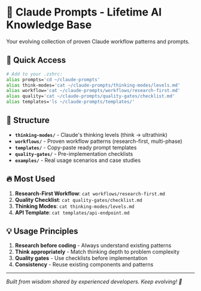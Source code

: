 # 🧠 Claude Prompts - Lifetime AI Knowledge Base

Your evolving collection of proven Claude workflow patterns and prompts.

## 🚀 Quick Access

```bash
# Add to your .zshrc:
alias prompts='cd ~/claude-prompts'
alias think-modes='cat ~/claude-prompts/thinking-modes/levels.md'
alias workflow='cat ~/claude-prompts/workflows/research-first.md'
alias quality='cat ~/claude-prompts/quality-gates/checklist.md'
alias templates='ls ~/claude-prompts/templates/'
```

## 📁 Structure

- **`thinking-modes/`** - Claude's thinking levels (think → ultrathink)
- **`workflows/`** - Proven workflow patterns (research-first, multi-phase)
- **`templates/`** - Copy-paste ready prompt templates
- **`quality-gates/`** - Pre-implementation checklists
- **`examples/`** - Real usage scenarios and case studies

## 🔥 Most Used

1. **Research-First Workflow**: `cat workflows/research-first.md`
2. **Quality Checklist**: `cat quality-gates/checklist.md`
3. **Thinking Modes**: `cat thinking-modes/levels.md`
4. **API Template**: `cat templates/api-endpoint.md`

## 💡 Usage Principles

1. **Research before coding** - Always understand existing patterns
2. **Think appropriately** - Match thinking depth to problem complexity
3. **Quality gates** - Use checklists before implementation
4. **Consistency** - Reuse existing components and patterns

---

*Built from wisdom shared by experienced developers. Keep evolving! 🚀*